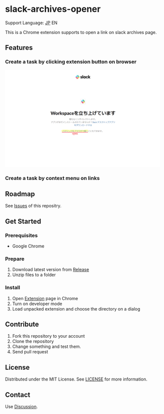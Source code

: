 # slack-archives-opener

Support Language: [JP](README.md) EN

This is a Chrome extension supports to open a link on slack archives page. 

## Features

### Create a task by clicking extension button on browser

![Screen](./screen/screen01.png)

### Create a task by context menu on links

## Roadmap

See [Issues](https://github.com/GOAMI-Takaaki/slack-archives-opener/issues) of this repositry.

## Get Started

### Prerequisites

- Google Chrome

### Prepare

1. Download latest version from [Release](https://github.com/GOAMI-Takaaki/slack-archives-opener/releases)
1. Unzip files to a folder

### Install

1. Open [Extension](chrome://extensions/) page in Chrome
1. Turn on developer mode
1. Load unpacked extension and choose the directory on a dialog

## Contribute

1. Fork this repository to your account
1. Clone the repository
1. Change something and test them.
1. Send pull request

## License

Distributed under the MIT License. See [LICENSE](LICENSE) for more information.

## Contact

Use [Discussion](https://github.com/GOAMI-Takaaki/slack-archives-opener/discussions).
